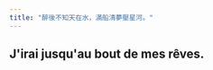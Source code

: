 ```yaml
---
title: "醉後不知天在水，滿船清夢壓星河。"
---
```


## J'irai jusqu'au bout de mes rêves.

<br/>

<script src="https://cdn.jsdelivr.net/npm/publicalbum@latest/dist/pa-embed-player.min.js" async></script>
<div class="pa-embed-player" style="width:100%; height:600px; display:none;"
  data-link="https://photos.app.goo.gl/PA7LhMWJfCAvbQhV9"
  data-title="LaGalerie"
  data-description="6 new photos added to shared album"
  data-slideshow-delay="3">
  <img data-src="https://lh3.googleusercontent.com/ggwDMCKc583jk_CIt4LtU5HvkUqM5v2Xt7NzxNA92dAMg5PQpdNjJLX3rJC94vql-xEMDJwpMk8V1BPAOan8A92h4OJd40Irdx38VhMO2LHXRjU6MFUc3ugGt61FApKWtWvfE8LL1u4=w1920-h1080" src="" alt="" />
  <img data-src="https://lh3.googleusercontent.com/PbTAQ4NY0pSFubgFmr-9J-EIO19HrXBst6ogkdFhciAPdCvOvUc3ovYBTrMQOGjxiRqr1zJR64eURTAoT6B-_vZ7wXh57tLFzYLWRNW5Tcbkayx6cts9So9UKiOqoKM51fxlMKdcz90=w1920-h1080" src="" alt="" />
  <img data-src="https://lh3.googleusercontent.com/8wuevUF5XNZWvI3Hu_wHWnlS5_Nmzq2JmslcBP_FLLAvouiVeM0Eo46gy5LCqIkMObh6cKVBcb_p-dRmxWHcsWo3aeSsQGT2tweufPvM6j_ZBCaj8_V-fTQAx2eusqKynHBInDi7MLQ=w1920-h1080" src="" alt="" />
  <img data-src="https://lh3.googleusercontent.com/kgorvjsY_4pI__tW4oZdZhSzrCB30iAb4sbRRKxFPkit2NfuiCOPg-mV_CqDSJGRGc5pbdYwIa8YSFySqxDn5QvMzlAmwsD9Mox4bgxamTiy2iwrikWIiaiMqy0EpEjBhY2sXIJSP28=w1920-h1080" src="" alt="" />
  <img data-src="https://lh3.googleusercontent.com/2Hvve8mCLwsQnSlSzT4KnnLpf10bu_ODAO-iiruXoJh7MSVuSDrqf_tf4xW4DvF8EhtF9KGxLMqhk38D-NNbsm6tphVtwzWuNhTpjczUk6Q4uoctO-CSE71-bHFPbXeVH2v3dMOVisI=w1920-h1080" src="" alt="" />
  <img data-src="https://lh3.googleusercontent.com/fDuAPccvQGbCWW2QHRtigPrccSbyufEIUmZz4IsZqartJ0oe1wfbK_EmY5gJgLtwfnBwLOLxbk2ADElxTfpKuPbR38CnOujGvoQ_CwddhBE0YiPZLU_fs8vc_6yu9Hto6TCje_l97l8=w1920-h1080" src="" alt="" />
</div>

